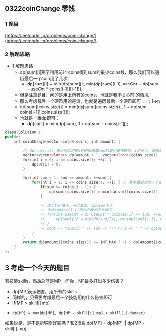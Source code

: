 ## 0322coinChange 零钱

### 1 题目
[https://leetcode.cn/problems/coin-change/](https://leetcode.cn/problems/coin-change/)

### 2 解题思路
- 1 解题思路
  - dp[sum][i]表示利用前i个coins得到sum的最少coins数，那么我们可以遍历最后一个coin用了几次
    - dp[sum][i] = min(dp[sum][i], min(dp[sum][i-1], useCnt + dp[sum - useCnt * coins[i-1]][i-1]));
  - 但是注意题目，问的是用上所有的coins，也就是我不关心前i的情况
  - 那么考虑最后一个硬币用的是谁，也就是遍历最后一个硬币即可： i : 1->n
  - dp[sum][coins.size()] = min(dp[sum][coins.size()], 1 + dp[sum - coins[i-1]][coins.size()]);
  - 也就是一维dp即可：
    - dp[sum] = min(dp[sum], 1 + dp[sum - coins[i-1]]);

```cpp
class Solution {
public:
    int coinChange(vector<int>& coins, int amount) {

        // dp[sum][i]: 表示可以用前i种硬币凑成sum的最少硬币数目，i用不上，直接简化成固定值，为一维dp
        vector<vector<long>> dp(amount + 1, vector<long>(coins.size() + 1, INT_MAX));
        for(int i = 0; i <= coins.size(); ++i) {
            dp[0][i] = 0;
        }

        for(int sum = 1; sum <= amount; ++sum) {
            for(int i = 1; i <= coins.size(); ++i) { // 枚举最后用的一个硬币的所有可能性
                if(sum >= coins[i - 1]) {
                    dp[sum][coins.size()] = min(dp[sum][coins.size()], 1 + dp[sum - coins[i-1]][coins.size()]);
                }
                
                // 这个for循环，可以发现，当coins大于
                // 考虑conins[i-1]用的个数的所有情况
                // for(int useCnt = 0; useCnt * coins[i-1] <= sum; ++useCnt) {
                //     dp[sum][i] = min(dp[sum][i], min(dp[sum][i-1], useCnt + dp[sum - useCnt * coins[i-1]][i-1]));
                // }
                // cout << "sum/i: " << sum << "/" << i << " " << dp[sum][i] << endl;
            }
        }
        return dp[amount][coins.size()] == INT_MAX ? -1 : dp[amount][coins.size()];
    }
};
```

## 3 考虑一个今天的题目
有技能skills，然后总蓝是MP，问你，MP最多打出多少伤害？
- dp[MP]表示伤害，用所有的skills
- 同样的，只需要考虑最后一个技能用的什么伤害即可
- if(MP > skill[i].mp)
-     dp[MP] = max(dp[MP], dp[MP - skill[i].mp] + skill[i].damage)

如果说是，是不是能够刚好装满？和2很像
dp[MP] = dp[MP] || dp[MP - skill[i].mp]
